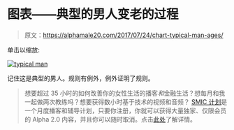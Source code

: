 # 图表——典型的男人变老的过程

> 原文：<https://alphamale20.com/2017/07/24/chart-typical-man-ages/>

单击以缩放:

[![typical man](img/1f83e0fdefa0c12a57f55da33011c6f6.png)](http://imgur.com/a/Ac9LA)

记住这是典型的男人。规则有例外，例外证明了规则。

> 想要超过 35 小时的如何改善你的女性生活的播客*和*金融生活？想每月和我一起做两次教练吗？想要获得数小时基于技术的视频和音频？ [SMIC 计划](https://alphamale20.kartra.com/page/vIL17)是一个月度播客和辅导计划，只要你注册，你就可以获得大量独家、仅限会员的 Alpha 2.0 内容，并且你可以随时取消。点击[此处](https://alphamale20.kartra.com/page/vIL17)了解详情。
> 
> 